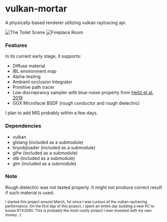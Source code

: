 # vulkan-mortar

A physically-based renderer utilizing vulkan raytracing api.

![The Toilet Scene](https://raw.githubusercontent.com/jamornsriwasansak/vulkan-mortar/master/readme/toilet.jpg)
![Fireplace Room](https://raw.githubusercontent.com/jamornsriwasansak/vulkan-mortar/master/readme/fireplace.jpg)

### Features
In its current early stage, it supports:
* Diffuse material
* IBL environment map
* Alpha-testing
* Ambient occlusion Integrator
* Primitive path tracer
* Low discreprancy sampler with blue-noise property from [Heitz et al. 2019](https://eheitzresearch.wordpress.com/762-2/)
* GGX Microfacet BSDF (rough conductor and rough dielectric)

I plan to add MIS probably within a few days.

### Dependencies
* vulkan
* glslang (included as a submodule)
* tinyobjloader (included as a submodule)
* glfw (included as a submodule)
* stb (included as a submodule)
* glm (included as a submodule)

### Note
Rough dielectric was not tested properly. It might not produce correct result if such material is used.

<sup>I started this project around March, 1st since I was curious of the vulkan raytracing performance. On the first day of this project, I spent an entire day building a new PC to house RTX2060. This is probably the most costly project I ever invested with my own money. :(
